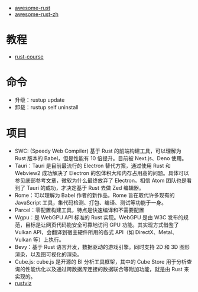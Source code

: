 
- [awesome-rust](https://github.com/rust-unofficial/awesome-rust)
- [awesome-rust-zh](https://github.com/chinanf-boy/awesome-rust-zh)

# 教程
- [rust-course](https://github.com/sunface/rust-course)

# 命令
- 升级：rustup update
- 卸载：rustup self uninstall

# 项目

- SWC: (Speedy Web Compiler) 基于 Rust 的前端构建工具，可以理解为 Rust 版本的 Babel，但是性能有 10 倍提升。目前被 Next.js、Deno 使用。
- Tauri：Tauri 是目前最流行的 Electron 替代方案，通过使用 Rust 和 Webview2 成功解决了 Electron 的包体积大和内存占用高的问题。具体可以参见底部参考文章，微软为什么最终放弃了 Electron。相信 Atom 团队也是看到了 Tauri 的成功，才决定基于 Rust 去做 Zed 编辑器。
- Rome：可以理解为 Babel 作者的新作品，Rome 旨在取代许多现有的 JavaScript 工具，集代码检测、打包、编译、测试等功能于一身。
- Parcel：零配置构建工具，特点是快速编译和不需要配置
- Wgpu：是 WebGPU API 标准的 Rust 实现。WebGPU 是由 W3C 发布的规范，目标是让网页代码能安全可靠地访问 GPU 功能。其实现方式借鉴了 Vulkan API，会翻译到宿主硬件所用的各式 API（如 DirectX、Metal、Vulkan 等）上执行。
- Bevy：基于 Rust 语言开发，数据驱动的游戏引擎。同时支持 2D 和 3D 图形渲染，以及图可视化的渲染。
- Cube.js: cube.js 是开源的 BI 分析工具框架，其中的 Cube Store 用于分析查询的性能优化以及通过跨数据库连接的数据联合等附加功能，就是由 Rust 来实现的。
- [rustviz](https://github.com/rustviz/rustviz)

